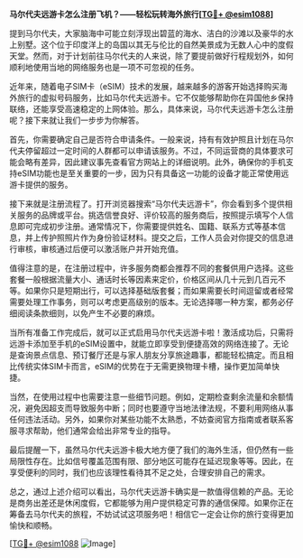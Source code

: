 **马尔代夫远游卡怎么注册飞机？——轻松玩转海外旅行[[TG💪+ @esim1088](https://t.me/s/esim1088)]**

提到马尔代夫，大家脑海中可能立刻浮现出碧蓝的海水、洁白的沙滩以及豪华的水上别墅。这个位于印度洋上的岛国以其无与伦比的自然美景成为无数人心中的度假天堂。然而，对于计划前往马尔代夫的人来说，除了要提前做好行程规划外，如何顺利地使用当地的网络服务也是一项不可忽视的任务。

近年来，随着电子SIM卡（eSIM）技术的发展，越来越多的游客开始选择购买海外旅行的虚拟号码服务，比如马尔代夫远游卡。它不仅能够帮助你在异国他乡保持联络，还能享受高速稳定的上网体验。那么，具体来说，马尔代夫远游卡怎么注册呢？接下来就让我们一步步为你解答。

首先，你需要确定自己是否符合申请条件。一般来说，持有有效护照且计划在马尔代夫停留超过一定时间的人群都可以申请该服务。不过，不同运营商的具体要求可能会略有差异，因此建议事先查看官方网站上的详细说明。此外，确保你的手机支持eSIM功能也是至关重要的一步，因为只有具备这一功能的设备才能正常使用远游卡提供的服务。

接下来就是注册流程了。打开浏览器搜索“马尔代夫远游卡”，你会看到多个提供相关服务的品牌或平台。挑选信誉良好、评价较高的服务商后，按照提示填写个人信息即可完成初步注册。通常情况下，你需要提供姓名、国籍、联系方式等基本信息，并上传护照照片作为身份验证材料。提交之后，工作人员会对你提交的信息进行审核，审核通过后便可以激活账户并开始充值。

值得注意的是，在注册过程中，许多服务商都会推荐不同的套餐供用户选择。这些套餐一般根据流量大小、通话时长等因素来定价，价格区间从几十元到几百元不等。如果你只是短期出行，可以选择基础版套餐；而如果需要长时间逗留或者经常需要处理工作事务，则可以考虑更高级别的版本。无论选择哪一种方案，都务必仔细阅读条款细则，以免产生不必要的麻烦。

当所有准备工作完成后，就可以正式启用马尔代夫远游卡啦！激活成功后，只需将远游卡添加至手机的eSIM设置中，就能立即享受到便捷高效的网络连接了。无论是查询景点信息、预订餐厅还是与家人朋友分享旅途趣事，都能轻松搞定。而且相比传统实体SIM卡而言，eSIM的优势在于无需更换物理卡槽，操作更加简单快捷。

当然，在使用过程中也需要注意一些细节问题。例如，定期检查剩余流量和余额情况，避免因超支而导致服务中断；同时也要遵守当地法律法规，不要利用网络从事任何违法活动。另外，如果你对某些功能不太熟悉，不妨查阅官方指南或者联系客服寻求帮助，他们通常会给出非常专业的指导。

最后提醒一下，虽然马尔代夫远游卡极大地方便了我们的海外生活，但仍然有一些局限性存在。比如信号覆盖范围有限、部分地区可能存在延迟现象等等。因此，在享受便利的同时，我们也应该理性看待其不足之处，合理安排自己的需求。

总之，通过上述介绍可以看出，马尔代夫远游卡确实是一款值得信赖的产品。无论是商务出差还是休闲度假，它都能够为用户提供稳定可靠的通信保障。如果你正在筹备去马尔代夫的旅程，不妨试试这项服务吧！相信它一定会让你的旅行变得更加愉快和顺畅。

[[TG💪+ @esim1088](https://t.me/s/esim1088) ![Image](https://i.postimg.cc/4NQfJmqS/Snipaste-2025-05-13-00-14-12.png)]